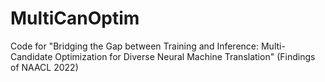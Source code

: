 # MultiCanOptim
Code for "Bridging the Gap between Training and Inference: Multi-Candidate Optimization for Diverse Neural Machine Translation" (Findings of NAACL 2022)

